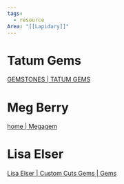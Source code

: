 ```yaml
---
tags:
  - resource
Area: "[[Lapidary]]"
---
```

# Tatum Gems

[GEMSTONES | TATUM GEMS](https://www.tatumgems.com.au/)

# Meg Berry

[home | Megagem](https://www.megagem.shop/)


# Lisa Elser

[Lisa Elser | Custom Cuts Gems | Gems](https://www.lisaelser.com/gems.html)

